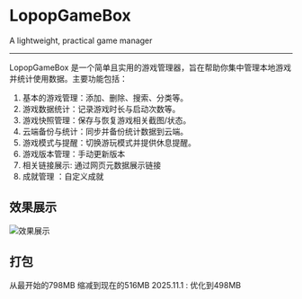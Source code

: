 # LopopGameBox

A lightweight, practical game manager

---

LopopGameBox 是一个简单且实用的游戏管理器，旨在帮助你集中管理本地游戏并统计使用数据。主要功能包括：

1. 基本的游戏管理：添加、删除、搜索、分类等。
2. 游戏数据统计：记录游戏时长与启动次数等。
3. 游戏快照管理：保存与恢复游戏相关截图/状态。
4. 云端备份与统计：同步并备份统计数据到云端。
5. 游戏模式与提醒：切换游玩模式并提供休息提醒。
6. 游戏版本管理：手动更新版本
7. 相关链接展示:  通过网页元数据展示链接
8. 成就管理 ：自定义成就

## 效果展示

![效果展示](https://image.lopop.top/github/%E5%B1%8F%E5%B9%95%E6%88%AA%E5%9B%BE%202025-10-20%20103759.png)

## 打包
从最开始的798MB 缩减到现在的516MB
2025.11.1 : 优化到498MB

